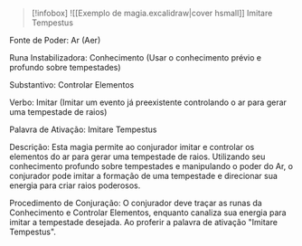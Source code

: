 
>[!infobox]
![[Exemplo de magia.excalidraw|cover hsmall]]
Imitare Tempestus

Fonte de Poder: Ar (Aer)

Runa Instabilizadora: Conhecimento (Usar o conhecimento prévio e profundo sobre tempestades)

Substantivo: Controlar Elementos

Verbo: Imitar (Imitar um evento já preexistente controlando o ar para gerar uma tempestade de raios)

Palavra de Ativação: Imitare Tempestus

Descrição: Esta magia permite ao conjurador imitar e controlar os elementos do ar para gerar uma tempestade de raios. Utilizando seu conhecimento profundo sobre tempestades e manipulando o poder do Ar, o conjurador pode imitar a formação de uma tempestade e direcionar sua energia para criar raios poderosos.

Procedimento de Conjuração: O conjurador deve traçar as runas da Conhecimento e Controlar Elementos, enquanto canaliza sua energia para imitar a tempestade desejada. Ao proferir a palavra de ativação "Imitare Tempestus".

